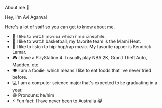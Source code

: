About me 👋

Hey, i'm Avi Agarwal


Here's a lot of stuff so you can get to know about me.

- 🍿 I like to watch movies which i'm a cinephile.
- 🏀 I like to watch basketball, my favorite team is the Miami Heat. 
- 🎤 I like to listen to hip-hop/rap music. My favorite rapper is Kendrick Lamar.
- 🎮 I have a PlayStation 4. I usually play NBA 2K, Grand Theft Auto, Madden, etc.
- 🍽️ I am a foodie, which means I like to eat foods that i've never tried before.
- 💻 I am a computer science major that's expected to be graduating in a year.
- 😄 Pronouns: he/him
- ⚡ Fun fact: I have never been to Australia 😹

